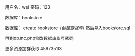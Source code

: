 

用户名：wei
密码：123

数据库：bookstore


数据库：
create bookstore; /*创建数据库*/
然后导入bookstore.sql

再到db.inc.php修改数据库账号密码

更多资源加群获取 459735113 
